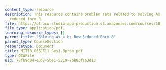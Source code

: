 ```yaml
---
content_type: resource
description: This resource contains problem sets related to solving Ax = b and row
  reduced form R.
file: https://ol-ocw-studio-app-production.s3.amazonaws.com/courses/18-06sc-linear-algebra-fall-2011/78fb9d04e3b75be152197bb83fea3d13_MIT18_06SCF11_Ses1.8prob.pdf
file_type: application/pdf
learning_resource_types: []
parent_title: 'Solving Ax = b: Row Reduced Form R'
parent_type: CourseSection
resourcetype: Document
title: MIT18_06SCF11_Ses1.8prob.pdf
type: OCWFile
uid: 78fb9d04-e3b7-5be1-5219-7bb83fea3d13
---
```

